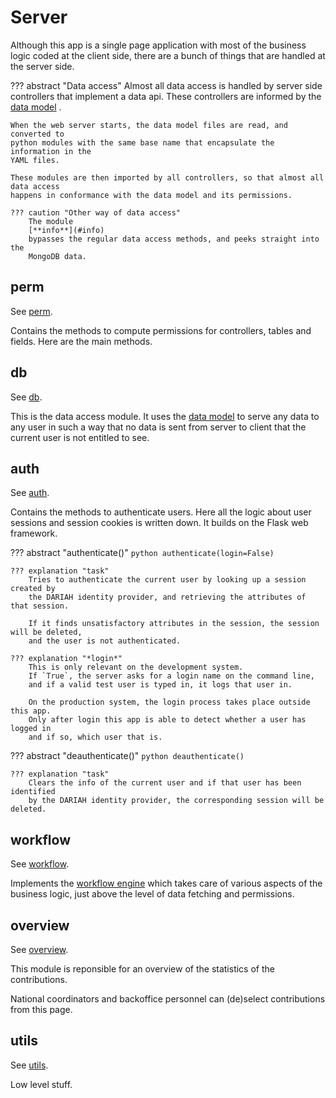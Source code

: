 # Server

Although this app is a single page application with most of the business logic
coded at the client side, there are a bunch of things that are handled at the
server side.

??? abstract "Data access"
    Almost all data access is handled by server side controllers that implement a data api.
    These controllers are informed by the
    [data model](../Concepts/Model.md)
    .

    When the web server starts, the data model files are read, and converted to
    python modules with the same base name that encapsulate the information in the
    YAML files.

    These modules are then imported by all controllers, so that almost all data access
    happens in conformance with the data model and its permissions.

    ??? caution "Other way of data access"
        The module
        [**info**](#info)
        bypasses the regular data access methods, and peeks straight into the 
        MongoDB data. 

## perm

See [perm]({{repBase}}/server/controllers/perm.py).

Contains the methods to compute permissions for controllers, tables and fields.
Here are the main methods.


## db

See [db]({{repBase}}/server/controllers/db.py).

This is the data access module. It uses the
[data model](../Concepts/Model.md)
to serve any
data to any user in such a way that no data is sent from server to client that
the current user is not entitled to see.


## auth

See [auth]({{repBase}}/server/controllers/auth.py).

Contains the methods to authenticate users. Here all the logic about user
sessions and session cookies is written down. It builds on the Flask web
framework.

??? abstract "authenticate()"
    ```python
    authenticate(login=False)
    ```

    ??? explanation "task"
        Tries to authenticate the current user by looking up a session created by
        the DARIAH identity provider, and retrieving the attributes of that session.

        If it finds unsatisfactory attributes in the session, the session will be deleted,
        and the user is not authenticated.

    ??? explanation "*login*"
        This is only relevant on the development system.
        If `True`, the server asks for a login name on the command line,
        and if a valid test user is typed in, it logs that user in.

        On the production system, the login process takes place outside this app.
        Only after login this app is able to detect whether a user has logged in
        and if so, which user that is.

??? abstract "deauthenticate()"
    ```python
    deauthenticate()
    ```

    ??? explanation "task"
        Clears the info of the current user and if that user has been identified
        by the DARIAH identity provider, the corresponding session will be deleted.

## workflow

See [workflow]({{repBase}}/controllers/workflow).

Implements the [workflow engine](../Functionality/Workflow.md) which
takes care of various aspects of the business logic, just above the level
of data fetching and permissions.

## overview

See [overview]({{repBase}}/controllers/overview.py).

This module is reponsible for an overview of the statistics
of the contributions.

National coordinators and backoffice personnel
can (de)select contributions from this page.

## utils

See [utils]({{repBase}}/server/controllers/utils.py).

Low level stuff.
